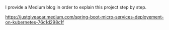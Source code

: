 I provide a Medium blog in order to explain this project step by step.

https://justgiveacar.medium.com/spring-boot-micro-services-deployement-on-kubernetes-76c1d298c1f

